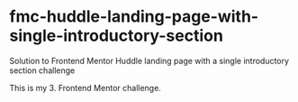 # fmc-huddle-landing-page-with-single-introductory-section
Solution to Frontend Mentor Huddle landing page with a single introductory section challenge

This is my 3. Frontend Mentor challenge.